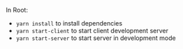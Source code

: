 In Root:
- `yarn install` to install dependencies
- `yarn start-client` to start client development server
- `yarn start-server` to start server in development mode